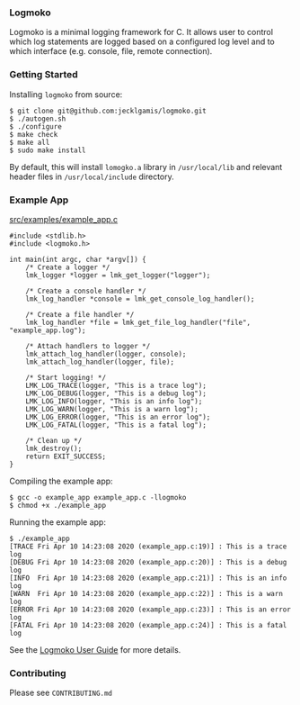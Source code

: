 ### Logmoko

Logmoko is a minimal logging framework for C.  It allows user to control which log statements are logged based on a 
configured log level and to which interface (e.g. console, file, remote connection).

### Getting Started

Installing `logmoko` from source:
```
$ git clone git@github.com:jecklgamis/logmoko.git
$ ./autogen.sh
$ ./configure
$ make check
$ make all
$ sudo make install
```
By default, this will install `lomogko.a` library in `/usr/local/lib` and relevant header files in `/usr/local/include`
directory.

### Example App   

[src/examples/example_app.c](./src/examples/example_app.c)
```
#include <stdlib.h>
#include <logmoko.h>

int main(int argc, char *argv[]) {
    /* Create a logger */
    lmk_logger *logger = lmk_get_logger("logger");

    /* Create a console handler */
    lmk_log_handler *console = lmk_get_console_log_handler();

    /* Create a file handler */
    lmk_log_handler *file = lmk_get_file_log_handler("file", "example_app.log");

    /* Attach handlers to logger */
    lmk_attach_log_handler(logger, console);
    lmk_attach_log_handler(logger, file);

    /* Start logging! */
    LMK_LOG_TRACE(logger, "This is a trace log");
    LMK_LOG_DEBUG(logger, "This is a debug log");
    LMK_LOG_INFO(logger, "This is an info log");
    LMK_LOG_WARN(logger, "This is a warn log");
    LMK_LOG_ERROR(logger, "This is an error log");
    LMK_LOG_FATAL(logger, "This is a fatal log");

    /* Clean up */
    lmk_destroy();
    return EXIT_SUCCESS;
}
```

Compiling the example app:
```
$ gcc -o example_app example_app.c -llogmoko
$ chmod +x ./example_app
```

Running the example app:
```
$ ./example_app
[TRACE Fri Apr 10 14:23:08 2020 (example_app.c:19)] : This is a trace log
[DEBUG Fri Apr 10 14:23:08 2020 (example_app.c:20)] : This is a debug log
[INFO  Fri Apr 10 14:23:08 2020 (example_app.c:21)] : This is an info log
[WARN  Fri Apr 10 14:23:08 2020 (example_app.c:22)] : This is a warn log
[ERROR Fri Apr 10 14:23:08 2020 (example_app.c:23)] : This is an error log
[FATAL Fri Apr 10 14:23:08 2020 (example_app.c:24)] : This is a fatal log
```

See the [Logmoko User Guide](docs/logmoko-user-guide.md) for more details.

### Contributing
Please see `CONTRIBUTING.md`





